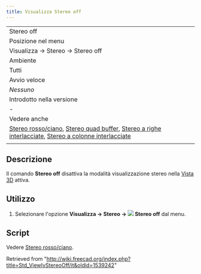 ```yaml
---
title: Visualizza Stereo off
---
```


|                                                                                                                                                                                                                                                                                                                                                                                                |
| ---------------------------------------------------------------------------------------------------------------------------------------------------------------------------------------------------------------------------------------------------------------------------------------------------------------------------------------------------------------------------------------------- |
| Stereo off                                                                                                                                                                                                                                                                                                                                                                                     |
| Posizione nel menu                                                                                                                                                                                                                                                                                                                                                                             |
| Visualizza → Stereo → Stereo off                                                                                                                                                                                                                                                                                                                                                               |
| Ambiente                                                                                                                                                                                                                                                                                                                                                                                       |
| Tutti                                                                                                                                                                                                                                                                                                                                                                                          |
| Avvio veloce                                                                                                                                                                                                                                                                                                                                                                                   |
| _Nessuno_                                                                                                                                                                                                                                                                                                                                                                                      |
| Introdotto nella versione                                                                                                                                                                                                                                                                                                                                                                      |
| -                                                                                                                                                                                                                                                                                                                                                                                              |
| Vedere anche                                                                                                                                                                                                                                                                                                                                                                                   |
| [Stereo rosso/ciano](/Std_ViewIvStereoRedGreen/it "Std ViewIvStereoRedGreen/it"), [Stereo quad buffer](/Std_ViewIvStereoQuadBuff/it "Std ViewIvStereoQuadBuff/it"), [Stereo a righe interlacciate](/Std_ViewIvStereoInterleavedRows/it "Std ViewIvStereoInterleavedRows/it"), [Stereo a colonne interlacciate](/Std_ViewIvStereoInterleavedColumns/it "Std ViewIvStereoInterleavedColumns/it") |
|                                                                                                                                                                                                                                                                                                                                                                                                |

## Descrizione

Il comando **Stereo off** disattiva la modalità visualizzazione stereo nella [Vista 3D](/3D_view/it "3D view/it") attiva.

## Utilizzo

1. Selezionare l'opzione **Visualizza → Stereo → ![](/images/Std_ViewIvStereoOff.svg) Stereo off** dal menu.

## Script

Vedere [Stereo rosso/ciano](/Std_ViewIvStereoRedGreen/it#Script "Std ViewIvStereoRedGreen/it").

Retrieved from "<http://wiki.freecad.org/index.php?title=Std_ViewIvStereoOff/it&oldid=1539242>"
